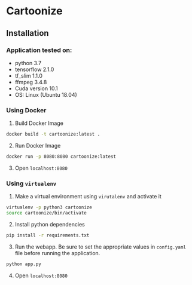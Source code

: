 # Cartoonize

## Installation

### Application tested on:

- python 3.7
- tensorflow 2.1.0 
- tf_slim 1.1.0
- ffmpeg 3.4.8
- Cuda version 10.1
- OS: Linux (Ubuntu 18.04)

### Using Docker

1. Build Docker Image
```bash
docker build -t cartoonize:latest . 
```
2. Run Docker Image
```bash
docker run -p 8080:8080 cartoonize:latest
```
3. Open `localhost:8080`

### Using `virtualenv`

1. Make a virtual environment using `virutalenv` and activate it
```bash
virtualenv -p python3 cartoonize
source cartoonize/bin/activate
```
2. Install python dependencies
```bash
pip install -r requirements.txt
```
3. Run the webapp. Be sure to set the appropriate values in `config.yaml` file before running the application.
```bash
python app.py
```
4. Open `localhost:8080`

